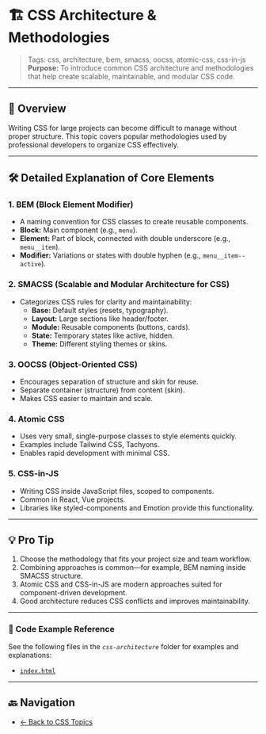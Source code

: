 # 🏗️ CSS Architecture & Methodologies

> Tags: css, architecture, bem, smacss, oocss, atomic-css, css-in-js  
> **Purpose:** To introduce common CSS architecture and methodologies that help create scalable, maintainable, and modular CSS code.

---

## 📖 Overview

Writing CSS for large projects can become difficult to manage without proper structure. This topic covers popular methodologies used by professional developers to organize CSS effectively.

---

## 🛠️ Detailed Explanation of Core Elements

### 1. BEM (Block Element Modifier)

- A naming convention for CSS classes to create reusable components.  
- **Block:** Main component (e.g., `menu`).  
- **Element:** Part of block, connected with double underscore (e.g., `menu__item`).  
- **Modifier:** Variations or states with double hyphen (e.g., `menu__item--active`).

### 2. SMACSS (Scalable and Modular Architecture for CSS)

- Categorizes CSS rules for clarity and maintainability:  
  - **Base:** Default styles (resets, typography).  
  - **Layout:** Large sections like header/footer.  
  - **Module:** Reusable components (buttons, cards).  
  - **State:** Temporary states like active, hidden.  
  - **Theme:** Different styling themes or skins.

### 3. OOCSS (Object-Oriented CSS)

- Encourages separation of structure and skin for reuse.  
- Separate container (structure) from content (skin).  
- Makes CSS easier to maintain and scale.

### 4. Atomic CSS

- Uses very small, single-purpose classes to style elements quickly.  
- Examples include Tailwind CSS, Tachyons.  
- Enables rapid development with minimal CSS.

### 5. CSS-in-JS

- Writing CSS inside JavaScript files, scoped to components.  
- Common in React, Vue projects.  
- Libraries like styled-components and Emotion provide this functionality.

---

## 💡 Pro Tip

1. Choose the methodology that fits your project size and team workflow.  
2. Combining approaches is common—for example, BEM naming inside SMACSS structure.  
3. Atomic CSS and CSS-in-JS are modern approaches suited for component-driven development.  
4. Good architecture reduces CSS conflicts and improves maintainability.

---

### 🧪 Code Example Reference

See the following files in the _`css-architecture`_ folder for examples and explanations:

- [`index.html`](index.html)  

---

## 🔙 Navigation

- [← Back to CSS Topics](../README.md)
